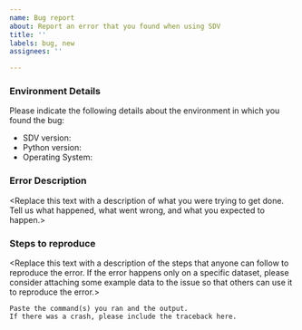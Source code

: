 ```yaml
---
name: Bug report
about: Report an error that you found when using SDV
title: ''
labels: bug, new
assignees: ''

---
```


### Environment Details

Please indicate the following details about the environment in which you found the bug:

* SDV version:
* Python version:
* Operating System:

### Error Description

<Replace this text with a description of what you were trying to get done.
Tell us what happened, what went wrong, and what you expected to happen.>

### Steps to reproduce

<Replace this text with a description of the steps that anyone can follow to reproduce the error. If the error happens only on a specific dataset, please consider attaching some example data to the issue so that others can use it to reproduce the error.>

```
Paste the command(s) you ran and the output.
If there was a crash, please include the traceback here.
```
